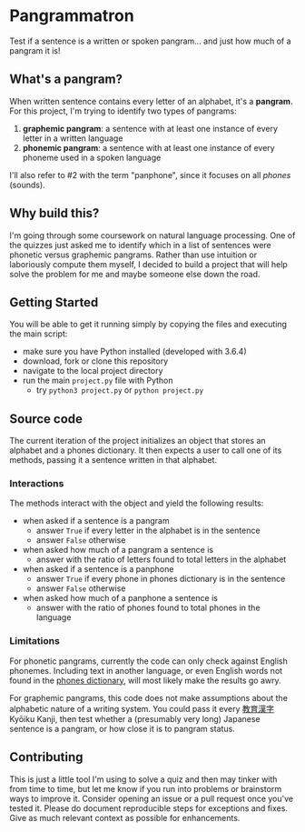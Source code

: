 # Pangrammatron

Test if a sentence is a written or spoken pangram... and just how much of a pangram it is!

## What's a pangram?

When written sentence contains every letter of an alphabet, it's a **pangram**. For this project, I'm trying to identify two types of pangrams:
1. **graphemic pangram**: a sentence with at least one instance of every letter in a written language
2. **phonemic pangram**: a sentence with at least one instance of every phoneme used in a spoken language

I'll also refer to #2 with the term "panphone", since it focuses on all _phones_ (sounds).

## Why build this?

I'm going through some coursework on natural language processing. One of the quizzes just asked me to identify which in a list of sentences were phonetic versus graphemic pangrams. Rather than use intuition or laboriously compute them myself, I decided to build a project that will help solve the problem for me and maybe someone else down the road.

## Getting Started

You will be able to get it running simply by copying the files and executing the main script:
- make sure you have Python installed (developed with 3.6.4)
- download, fork or clone this repository
- navigate to the local project directory
- run the main `project.py` file with Python
	- try `python3 project.py` or `python project.py`

## Source code

The current iteration of the project initializes an object that stores an alphabet and a phones dictionary. It then expects a user to call one of its methods, passing it a sentence written in that alphabet.

### Interactions

The methods interact with the object and yield the following results:
- when asked if a sentence is a pangram
	- answer `True` if every letter in the alphabet is in the sentence
	- answer `False` otherwise
- when asked how much of a pangram a sentence is
	- answer with the ratio of letters found to total letters in the alphabet
- when asked if a sentence is a panphone
	- answer `True` if every phone in phones dictionary is in the sentence
	- answer `False` otherwise
- when asked how much of a panphone a sentence is
	- answer with the ratio of phones found to total phones in the language

### Limitations

For phonetic pangrams, currently the code can only check against English phonemes. Including text in another language, or even English words not found in the [phones dictionary](http://www.speech.cs.cmu.edu/cgi-bin/cmudict), will most likely make the results go awry.

For graphemic pangrams, this code does not make assumptions about the alphabetic nature of a writing system. You could pass it every [教育漢字](http://www.mext.go.jp/a_menu/shotou/new-cs/youryou/syo/koku/001.htm) Kyōiku Kanji, then test whether a (presumably very long) Japanese sentence is a pangram, or how close it is to pangram status.

## Contributing

This is just a little tool I'm using to solve a quiz and then may tinker with from time to time, but let me know if you run into problems or brainstorm ways to improve it. Consider opening an issue or a pull request once you've tested it. Please do document reproducible steps for exceptions and fixes. Give as much relevant context as possible for enhancements.
